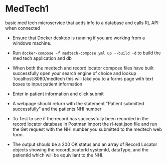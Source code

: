 # MedTech1
basic med tech microservice that adds info to a database and calls RL API when connected 

* Ensure that Docker desktop is running if you are working from a windows machine.
* Run `docker-compose -f medtech-compose.yml up --build -d` to build the med tech application and db
* When both the medtech and record locator compose files have built successfully open your search engine of choice and lookup `localhost:8080/medtech this will take you to a forms page with text boxes to input patient information 
* Enter in patient information and click submit 
* A webpage should return with the statement "Patient submitted successfully" and the patients NHI number

* To Test to see if the record has successfully been recorded in the record locator database in Postman import the  rl-test.json file and run the Get request with the NHI number you submitted to the medtech web form.
* The output should be a 200 OK status and an array of Record Locator objects showing the recordLocatorId systemId, dataType, and the patientId which will be equivilant to the NHI.


